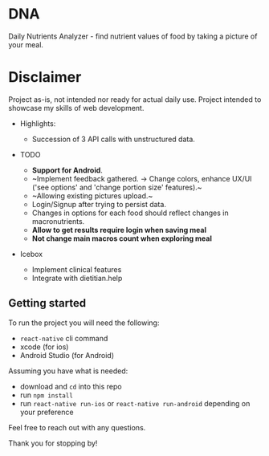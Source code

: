 # DNA
Daily Nutrients Analyzer - find nutrient values of food by taking a picture of your meal.

# Disclaimer
Project as-is, not intended nor ready for actual daily use. Project intended to showcase my skills of web development.

- Highlights: 
  * Succession of 3 API calls with unstructured data.

- TODO
  * **Support for Android**.
  * ~Implement feedback gathered. -> Change colors, enhance UX/UI ('see options' and 'change portion size' features).~
  * ~Allowing existing pictures upload.~
  * Login/Signup after trying to persist data.
  * Changes in options for each food should reflect changes in macronutrients.
  * **Allow to get results require login when saving meal**
  * **Not change main macros count when exploring meal**
  
- Icebox
  * Implement clinical features
  * Integrate with dietitian.help

## Getting started
To run the project you will need the following:
- `react-native` cli command
- xcode (for ios)
- Android Studio (for Android)

Assuming you have what is needed:
- download and `cd` into this repo
- run `npm install`
- run `react-native run-ios` or `react-native run-android` depending on your preference

Feel free to reach out with any questions.

Thank you for stopping by!
